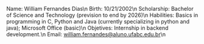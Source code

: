 Name: William Fernandes Dias\n
Birth: 10/21/2002\n
Scholarship: Bachelor of Science and Technology (prevision to end by 2026)\n
Habilities: Basics in programming in C, Python and Java (currently specializing in python and java); Microsoft Office (basic)\n
Objetives: Internship in backend development.\n
Email: william.fernandes@aluno.ufabc.edu.br\n

<!---
William-Fernandes252/William-Fernandes252 is a ✨ special ✨ repository because its `README.md` (this file) appears on your GitHub profile.
You can click the Preview link to take a look at your changes.
--->
